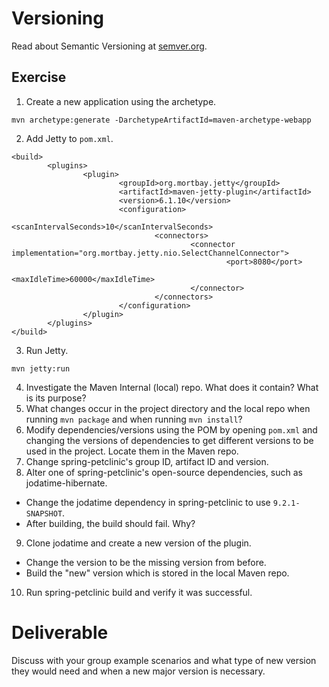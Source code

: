 # Versioning

Read about Semantic Versioning at [semver.org](http://semver.org/).

## Exercise

 1. Create a new application using the archetype.
```
mvn archetype:generate -DarchetypeArtifactId=maven-archetype-webapp
```
 2. Add Jetty to `pom.xml`.
```
<build>
        <plugins>
                <plugin>
                        <groupId>org.mortbay.jetty</groupId>
                        <artifactId>maven-jetty-plugin</artifactId>
                        <version>6.1.10</version>
                        <configuration>
                                <scanIntervalSeconds>10</scanIntervalSeconds>
                                <connectors>
                                        <connector implementation="org.mortbay.jetty.nio.SelectChannelConnector">
                                                <port>8080</port>
                                                <maxIdleTime>60000</maxIdleTime>
                                        </connector>
                                </connectors>
                        </configuration>
                </plugin>
        </plugins>
</build>
```
 3. Run Jetty.
```
mvn jetty:run
```
 4. Investigate the Maven Internal (local) repo. What does it contain? What is its purpose?
 5. What changes occur in the project directory and the local repo when running `mvn package` and when running `mvn install`?
 6. Modify dependencies/versions using the POM by opening `pom.xml` and changing the versions of dependencies to get different versions to be used in the project. Locate them in the Maven repo.
 7. Change spring-petclinic's group ID, artifact ID and version.
 8. Alter one of spring-petclinic's open-source dependencies, such as jodatime-hibernate.
   - Change the jodatime dependency in spring-petclinic to use `9.2.1-SNAPSHOT`.
   - After building, the build should fail. Why?
 9. Clone jodatime and create a new version of the plugin.
   - Change the version to be the missing version from before.
   - Build the "new" version which is stored in the local Maven repo.
 10. Run spring-petclinic build and verify it was successful.






# Deliverable

Discuss with your group example scenarios and what type of new version they would need and when a new major version is necessary.
